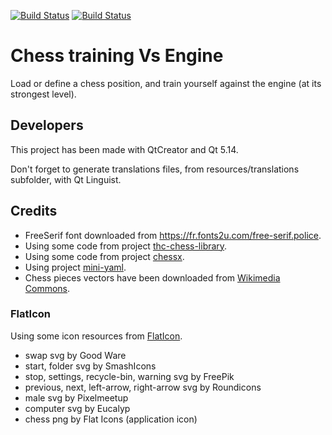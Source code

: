 [![Build Status](https://travis-ci.com/loloof64/ChessTrainingVsEngine.svg?branch=master)](https://travis-ci.com/loloof64/ChessTrainingVsEngine)
[![Build Status](https://ci.appveyor.com/api/projects/status/github/loloof64/ChessTrainingVsEngine?svg=true&branch=master)](https://ci.appveyor.com/project/loloof64/ChessTrainingVsEngine)


# Chess training Vs Engine

Load or define a chess position, and train yourself against the engine (at its strongest level).

## Developers

This project has been made with QtCreator and Qt 5.14.

Don't forget to generate translations files, from resources/translations subfolder, with Qt Linguist.

## Credits

* FreeSerif font downloaded from https://fr.fonts2u.com/free-serif.police.
* Using some code from project [thc-chess-library](https://github.com/billforsternz/thc-chess-library).
* Using some code from project [chessx](http://chessx.sourceforge.net/).
* Using project [mini-yaml](https://github.com/jimmiebergmann/mini-yaml).
* Chess pieces vectors have been downloaded from [Wikimedia Commons](https://commons.wikimedia.org/wiki/Category:SVG_chess_pieces).

### FlatIcon

Using some icon resources from [FlatIcon](https://www.flaticon.com/).

* swap svg by Good Ware
* start, folder svg by SmashIcons
* stop, settings, recycle-bin, warning svg by FreePik
* previous, next, left-arrow, right-arrow svg by Roundicons
* male svg by Pixelmeetup
* computer svg by Eucalyp
* chess png by Flat Icons (application icon)
